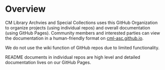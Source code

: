 # Overview

CM Library Archvies and Special Collections uses this GitHub Organization to organize projects (using individual repos) and overall documentation (using GitHub Pages). Community members and interested parties can view the documentation in a human-friendly format on <a href="https://cml-asc.github.io" target=_blank>cml-asc.github.io</a>.

We do not use the wiki function of GitHub repos due to limited functionality.

README documents in individual repos are high level and detailed documentation lives on our GitHub Pages.
